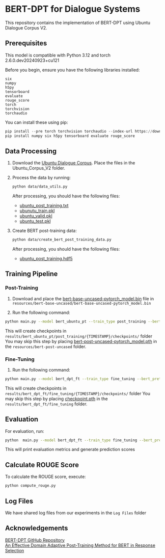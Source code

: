 # BERT-DPT for Dialogue Systems

This repository contains the implementation of BERT-DPT using Ubuntu Dialogue Corpus V2.

## Prerequisites
This model is compatible with Python 3.12 and torch 2.6.0.dev20240923+cu121

Before you begin, ensure you have the following libraries installed:

```
six
numpy
h5py
tensorboard
evaluate
rouge_score
torch
torchvision
torchaudio
```

You can install these using pip:

```python
pip install --pre torch torchvision torchaudio --index-url https://download.pytorch.org/whl/nightly/cu121 
pip install numpy six h5py tensorboard evaluate rouge_score
```

## Data Processing

1. Download the [Ubuntu Dialogue Corpus](https://drive.google.com/drive/folders/1cm1v3njWPxG5-XhEUpGH25TMncaPR7OM?usp=sharing). Place the files in the Ubuntu_Corpus_V2 folder.

2. Process the data by running:

   ```bash
   python data/data_utils.py
   ```
   After processing, you should have the following files:
   - [ubuntu_post_training.txt](https://drive.google.com/file/d/16yBz9NtJSTmXabY89N_ZdtaAGbZlZxcZ/view?usp=sharing)
   - [ubunutu_train.pkl](https://drive.google.com/file/d/1YPinTNhkZKXsgFiVcdrrHVciFmbSeSKY/view?usp=drive_link)
   - [ubuntu_valid.pkl](https://drive.google.com/file/d/1EWQfOq-ej8ArPiXxILppuQqKbuitYeJy/view?usp=sharing)
   - [ubuntu_test.pkl](https://drive.google.com/file/d/19DyD3NP1x2x-NgCgzOCFt7yIiRtHKUa3/view?usp=sharing)

3. Create BERT post-training data:

   ```bash
   python data/create_bert_post_training_data.py
   ```
   After processing, you should have the following files:
   - [ubuntu_post_training.hdf5](https://drive.google.com/file/d/14IHvS5mqsEUOMMX7tz0MVoYPWZ7NTJIR/view?usp=drive_link)
 

## Training Pipeline

### Post-Training

1. Download and place the [bert-base-uncased-pytorch_model.bin](https://drive.google.com/file/d/17mUrNowFa-833vgzLwO5JfC3lAPbBNhy/view?usp=sharing) file in `resources/bert-base-uncased/bert-base-uncased-pytorch_model.bin`

2. Run the following command:

```bash
python main.py --model bert_ubuntu_pt --train_type post_training --bert_pretrained bert-base-uncased --data_dir ./data/Ubuntu_Corpus_V2/ubuntu_post_training.hdf5
```
This will create checkpoints in `results/bert_ubuntu_pt/post_training/{TIMESTAMP}/checkpoints/` folder
You may skip this step by placing [bert-post-uncased-pytorch_model.pth](https://drive.google.com/file/d/1VY9MpLJz6Zxe3KiCQ5fUmH7g8Bra-lbp/view?usp=sharing) in the `resources/bert-post-uncased` folder.

### Fine-Tuning

1. Run the following command:

```bash
python main.py --model bert_dpt_ft --train_type fine_tuning --bert_pretrained bert-post-uncased
```
This will create checkpoints in `results/bert_dpt_ft/fine_tuning/{TIMESTAMP}/checkpoints/` folder
You may skip this step by placing [checkpoint.pth](https://drive.google.com/file/d/1qV2g8RoCtu2DAnAcAiom9Mh-RvaFaOYE/view?usp=drive_link) in the `results/bert_dpt_ft/fine_tuning` folder.

## Evaluation

For evaluation, run:

```bash
python  main.py --model bert_dpt_ft --train_type fine_tuning --bert_pretrained bert-post-uncased --evaluate results/bert_dpt_ft/fine_tuning/[TIMESTAMP]/checkpoints/checkpoint.pth
```

This will print evaluation metrics and generate prediction scores

## Calculate ROUGE Score

To calculate the ROUGE score, execute:

```bash
python compute_rouge.py
```

## Log Files

We have shared log files from our experiments in the `Log Files` folder

## Acknowledgements
[BERT-DPT GitHub Repository](https://github.com/taesunwhang/BERT-ResSel) \
[An Effective Domain Adaptive Post-Training Method for BERT in Response Selection](https://arxiv.org/abs/1908.04812v2)
